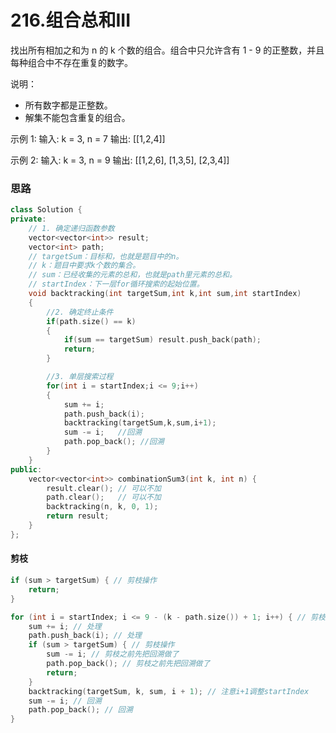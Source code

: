 # 216.组合总和III

找出所有相加之和为 n 的 k 个数的组合。组合中只允许含有 1 - 9 的正整数，并且每种组合中不存在重复的数字。

说明：

- 所有数字都是正整数。
- 解集不能包含重复的组合。

示例 1: 输入: k = 3, n = 7 输出: [[1,2,4]]

示例 2: 输入: k = 3, n = 9 输出: [[1,2,6], [1,3,5], [2,3,4]]

### 思路

```cpp
class Solution {
private:
    // 1. 确定递归函数参数
    vector<vector<int>> result; 
    vector<int> path;
    // targetSum：目标和，也就是题目中的n。
    // k：题目中要求k个数的集合。
    // sum：已经收集的元素的总和，也就是path里元素的总和。
    // startIndex：下一层for循环搜索的起始位置。
    void backtracking(int targetSum,int k,int sum,int startIndex)
    {
        //2. 确定终止条件
        if(path.size() == k)
        {
            if(sum == targetSum) result.push_back(path);
            return;
        }

        //3. 单层搜索过程
        for(int i = startIndex;i <= 9;i++)
        {
            sum += i;
            path.push_back(i);
            backtracking(targetSum,k,sum,i+1);
            sum -= i;   //回溯
            path.pop_back(); //回溯
        }
    }
public:
    vector<vector<int>> combinationSum3(int k, int n) {
        result.clear(); // 可以不加
        path.clear();   // 可以不加
        backtracking(n, k, 0, 1);
        return result;
    }
};
```

#### 剪枝

```cpp
if (sum > targetSum) { // 剪枝操作
    return;
}
```

```cpp
for (int i = startIndex; i <= 9 - (k - path.size()) + 1; i++) { // 剪枝
    sum += i; // 处理
    path.push_back(i); // 处理
    if (sum > targetSum) { // 剪枝操作
        sum -= i; // 剪枝之前先把回溯做了
        path.pop_back(); // 剪枝之前先把回溯做了
        return;
    }
    backtracking(targetSum, k, sum, i + 1); // 注意i+1调整startIndex
    sum -= i; // 回溯
    path.pop_back(); // 回溯
}
```


